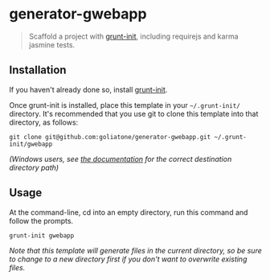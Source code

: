 # generator-gwebapp

> Scaffold a project with [grunt-init][], including requirejs and karma jasmine tests.

[grunt-init]: http://gruntjs.com/project-scaffolding

## Installation
If you haven't already done so, install [grunt-init][].

Once grunt-init is installed, place this template in your `~/.grunt-init/` directory. It's recommended that you use git to clone this template into that directory, as follows:

```
git clone git@github.com:goliatone/generator-gwebapp.git ~/.grunt-init/gwebapp
```

_(Windows users, see [the documentation][grunt-init] for the correct destination directory path)_

## Usage

At the command-line, cd into an empty directory, run this command and follow the prompts.

```
grunt-init gwebapp
```

_Note that this template will generate files in the current directory, so be sure to change to a new directory first if you don't want to overwrite existing files._